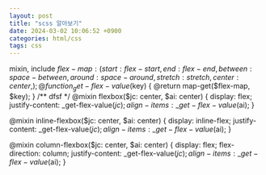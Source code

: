 ```yaml
---
layout: post
title: "scss 알아보기"
date: 2024-03-02 10:06:52 +0900
categories: html/css
tags: css
---
```


mixin, include
$flex-map: (
  start: flex-start,
  end: flex-end,
  between: space-between,
  around: space-around,
  stretch: stretch,
  center: center,
);
@function _get-flex-value($key) {
@return map-get($flex-map, $key);
}
/** dfsf */
@mixin flexbox($jc: center, $ai: center) {
  display: flex;
  justify-content: _get-flex-value($jc);
align-items: \_get-flex-value($ai);
}

@mixin inline-flexbox($jc: center, $ai: center) {
  display: inline-flex;
  justify-content: _get-flex-value($jc);
align-items: \_get-flex-value($ai);
}

@mixin column-flexbox($jc: center, $ai: center) {
  display: flex;
  flex-direction: column;
  justify-content: _get-flex-value($jc);
align-items: \_get-flex-value($ai);
}
